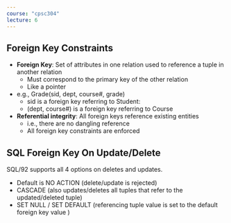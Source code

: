 ```yaml
---
course: "cpsc304"
lecture: 6
---
```


## Foreign Key Constraints
- **Foreign Key**: Set of attributes in one relation used to reference a tuple in another relation
    - Must correspond to the primary key of the other relation
    - Like a pointer
- e.g., Grade(sid, dept, course#, grade)
    - sid is a foreign key referring to Student:
    - (dept, course#) is a foreign key referring to Course
- **Referential integrity**: All foreign keys reference existing entities
    - i.e., there are no dangling reference
    - All foreign key constraints are enforced


## SQL Foreign Key On Update/Delete
SQL/92 supports all 4 options on deletes and updates.
- Default is NO ACTION (delete/update is rejected)
- CASCADE (also updates/deletes all tuples that refer to the updated/deleted tuple)
- SET NULL / SET DEFAULT (referencing tuple value is set to the default foreign key value )